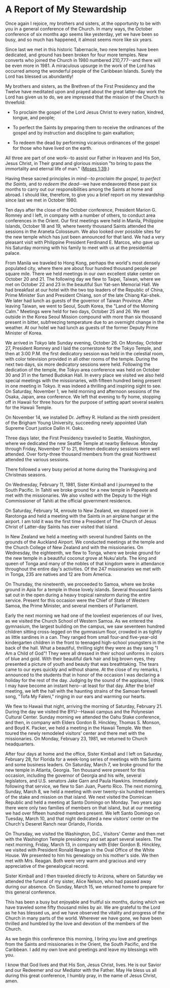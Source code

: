 # A Report of My Stewardship

Once again I rejoice, my brothers and sisters, at the opportunity to be with
you in a general conference of the Church. In many ways, the October
conference of six months ago seems like yesterday, yet we have been so busy,
and so much has happened, it almost seems more like six years.

Since last we met in this historic Tabernacle, two new temples have been
dedicated, and ground has been broken for four more temples. New converts who
joined the Church in 1980 numbered 210,777--and there will be even more in
1981. A miraculous upsurge in the work of the Lord has occurred among the
wonderful people of the Caribbean Islands. Surely the Lord has blessed us
abundantly!

My brothers and sisters, as the Brethren of the First Presidency and the
Twelve have meditated upon and prayed about the great latter-day work the Lord
has given us to do, we are impressed that the mission of the Church is
threefold:

  * To proclaim the gospel of the Lord Jesus Christ to every nation, kindred, tongue, and people;

  * To perfect the Saints by preparing them to receive the ordinances of the gospel and by instruction and discipline to gain exaltation;

  * To redeem the dead by performing vicarious ordinances of the gospel for those who have lived on the earth.

All three are part of one work--to assist our Father in Heaven and His Son,
Jesus Christ, in Their grand and glorious mission "to bring to pass the
immortality and eternal life of man." ([Moses
1:39](https://www.lds.org/scriptures/pgp/moses/1.39?lang=eng#38).)

Having these sacred principles in mind--_to proclaim the gospel, to perfect
the Saints,_ and _to redeem the dead_--we have endeavored these past six
months to carry out our responsibilities among the Saints at home and abroad.
I should like, therefore, to give you a brief report on my stewardship since
last we met in October 1980.

Ten days after the close of the October conference, President Marion G. Romney
and I left, in company with a number of others, to conduct area conferences in
the Orient. Our first meetings were held in Manila, Philippine Islands,
October 18 and 19, where twenty thousand Saints attended the sessions in the
Araneta Colosseum. We also looked over possible sites for the new temple which
has just been announced for that land. We had a very pleasant visit with
Philippine President Ferdinand E. Marcos, who gave up his Saturday morning
with his family to meet with us at the presidential palace.

From Manila we traveled to Hong Kong, perhaps the world's most densely
populated city, where there are about four hundred thousand people per square
mile. There we held meetings in our own excellent stake center on October 20
and 21. The following day we flew to Taipei, Taiwan, where we met on October
22 and 23 in the beautiful Sun Yat-sen Memorial Hall. We had breakfast at our
hotel with the two top leaders of the Republic of China, Prime Minister Sun
and President Chiang, son of the late Chiang Kai-shek. We later had lunch as
guests of the governor of Taiwan Province. After leaving Taiwan, we went to
Seoul, South Korea, the "Land of the Morning Calm." Meetings were held for two
days, October 25 and 26. We met outside in the Korea Seoul Mission compound
with more than six thousand present in bitter, subfreezing temperature due to
an overnight change in the weather. At our hotel we had lunch as guests of the
former Deputy Prime Minister of Korea.

We arrived in Tokyo late Sunday evening, October 26. On Monday, October 27,
President Romney and I laid the cornerstone for the Tokyo Temple, and then at
3:00 P.M. the first dedicatory session was held in the celestial room, with
color television provided in all other rooms of the temple. During the next
two days, six more dedicatory sessions were held. Following the dedication of
the temple, the Tokyo area conference was held on October 30 and 31 in the
famed Budokan Hall. In every place we visited we also held special meetings
with the missionaries, with fifteen hundred being present in one meeting in
Tokyo. It was indeed a thrilling and inspiring sight to see. On Saturday,
November 1, we held morning and afternoon sessions of the Osaka, Japan, area
conference. We left that evening to fly home, stopping off in Hawaii for three
hours for the purpose of setting apart several sealers for the Hawaii Temple.

On November 14, we installed Dr. Jeffrey R. Holland as the ninth president of
the Brigham Young University, succeeding newly appointed Utah Supreme Court
justice Dallin H. Oaks.

Three days later, the First Presidency traveled to Seattle, Washington, where
we dedicated the new Seattle Temple at nearby Bellevue. Monday through Friday,
November 17 to 21, thirteen dedicatory sessions were well attended. Over
forty-three thousand members from the great Northwest attended the various
sessions.

There followed a very busy period at home during the Thanksgiving and
Christmas seasons.

On Wednesday, February 11, 1981, Sister Kimball and I journeyed to the South
Pacific. In Tahiti we broke ground for a new temple in Papeete and met with
the missionaries. We also visited with the Deputy to the High Commissioner of
Tahiti at the official government residence.

On Saturday, February 14, enroute to New Zealand, we stopped over in Rarotonga
and held a meeting with the Saints in an airplane hangar at the airport. I am
told it was the first time a President of The Church of Jesus Christ of
Latter-day Saints has ever visited that island.

In New Zealand we held a meeting with several hundred Saints on the grounds of
the Auckland Airport. We conducted meetings at the temple and the Church
College of New Zealand and with the missionaries. On Wednesday, the
eighteenth, we flew to Tonga, where we broke ground for the new temple in a
beautiful coconut grove at Nuku'alofa. The king and queen of Tonga and many of
the nobles of that kingdom were in attendance throughout the entire day's
activities. Of the 247 missionaries we met with in Tonga, 235 are natives and
12 are from America.

On Thursday, the nineteenth, we proceeded to Samoa, where we broke ground in
Apia for a temple in those lovely islands. Several thousand Saints sat out in
the open during a heavy tropical rainstorm during the entire service. Present
for this occasion were the Chief of State of Western Samoa, the Prime
Minister, and several members of Parliament.

Early the next morning we had one of the loveliest experiences of our lives,
as we visited the Church School of Western Samoa. As we entered the gymnasium,
the largest building on the campus, we saw seventeen hundred children sitting
cross-legged on the gymnasium floor, crowded in as tightly as little sardines
in a can. They ranged from small four-and five-year-old kindergarten children
in the front to teenaged high-school youngsters in the back of the hall. What
a beautiful, thrilling sight they were as they sang "I Am a Child of God"!
They were all dressed in their school uniforms in colors of blue and gold.
With their beautiful dark hair and big brown eyes, they presented a picture of
youth and beauty that was breathtaking. The tears came to our eyes quickly and
without shame. At the close of my remarks, I announced to the students that in
honor of the occasion I was declaring a holiday for the rest of the day.
Judging by the sound of the applause, I think I may have become an instant
hero--at least for that day. After the brief meeting, we left the hall with
the haunting strains of the Samoan farewell song, "Tofa My Faleni," ringing in
our ears and warming our hearts.

We flew to Hawaii that night, arriving the morning of Saturday, February 21.
During the day we visited the BYU--Hawaii campus and the Polynesian Cultural
Center. Sunday morning we attended the Oahu Stake conference, and then, in
company with Elders Gordon B. Hinckley, Thomas S. Monson, and Boyd K. Packer,
we held a meeting in the Hawaii Temple. We then toured the newly remodeled
visitors' center and there met with the missionaries. On Monday, February 23,
1981, we returned to Church headquarters.

After four days at home and the office, Sister Kimball and I left on Saturday,
February 28, for Florida for a week-long series of meetings with the Saints
and some business leaders. On Saturday, March 7, we broke ground for the new
temple in Atlanta, Georgia. Ten thousand were present for this occasion,
including the governor of Georgia and his wife, several legislators, and U.S.
senators Jake Garn and Paula Hawkins. Immediately following that service, we
flew to San Juan, Puerto Rico. The next morning, Sunday, March 8, we held a
meeting with over twenty-six hundred members of the stake and mission on that
island. We next visited the Dominican Republic and held a meeting at Santo
Domingo on Monday. Two years ago there were only two families of members on
that island, but at our meeting we had over fifteen hundred members present.
We left Santo Domingo on Tuesday, March 10, and that night dedicated a new
visitors' center on the Church's Deseret Ranch near Orlando, Florida.

On Thursday, we visited the Washington, D.C., Visitors' Center and then met
with the Washington Temple presidency and set apart several sealers. The next
morning, Friday, March 13, in company with Elder Gordon B. Hinckley, we
visited with President Ronald Reagan in the Oval Office of the White House. We
presented to him his genealogy on his mother's side. We then met with Mrs.
Reagan. Both were very warm and gracious and very appreciative of the
genealogical record.

Sister Kimball and I then traveled directly to Arizona, where on Saturday we
attended the funeral of my sister, Alice Nelson, who had passed away during
our absence. On Sunday, March 15, we returned home to prepare for this general
conference.

This has been a busy but enjoyable and fruitful six months, during which we
have traveled some fifty thousand miles by air. We are grateful to the Lord as
he has blessed us, and we have observed the vitality and progress of the
Church in many parts of the world. Wherever we have gone, we have been
thrilled and humbled by the love and devotion of the members of the Church.

As we begin this conference this morning, I bring you love and greetings from
the Saints and missionaries in the Orient, the South Pacific, and the
Caribbean. I add my own love and greetings and leave my blessings with you.

I know that God lives and that His Son, Jesus Christ, lives. He is our Savior
and our Redeemer and our Mediator with the Father. May He bless us all during
this great conference, I humbly pray, in the name of Jesus Christ, amen.


